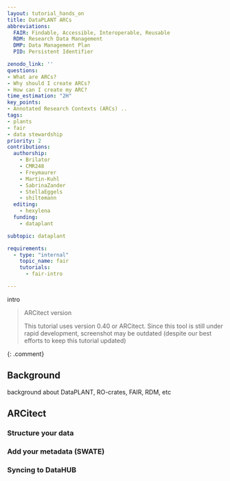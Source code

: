 ```yaml
---
layout: tutorial_hands_on
title: DataPLANT ARCs
abbreviations:
  FAIR: Findable, Accessible, Interoperable, Reusable
  RDM: Research Data Management
  DMP: Data Management Plan
  PID: Persistent Identifier

zenodo_link: ''
questions:
- What are ARCs?
- Why should I create ARCs?
- How can I create my ARC?
time_estimation: "2H"
key_points:
- Annotated Research Contexts (ARCs) ..
tags:
- plants
- fair
- data stewardship
priority: 2
contributions:
  authorship:
    - Brilator
    - CMR248
    - Freymaurer
    - Martin-Kuhl
    - SabrinaZander
    - StellaEggels
    - shiltemann
  editing:
    - hexylena
  funding:
    - dataplant

subtopic: dataplant

requirements:
  - type: "internal"
    topic_name: fair
    tutorials:
      - fair-intro

---
```


intro

> <comment-title> ARCitect version </comment-title>
>
> This tutorial uses version 0.40 or ARCitect. Since this tool is still
> under rapid development, screenshot may be outdated (despite our best
> efforts to keep this tutorial updated)
>
{: .comment}

## Background

background about DataPLANT, RO-crates, FAIR, RDM, etc


## ARCitect

### Structure your data

### Add your metadata (SWATE)

### Syncing to DataHUB



